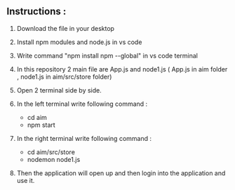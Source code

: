 ## Instructions :
1. Download the file in your desktop
2. Install npm modules and node.js in vs code
3. Write command "npm install npm --global" in vs code terminal
4. In this repository 2 main file are App.js and node1.js ( App.js in aim folder , node1.js in aim/src/store folder)
5. Open 2 terminal side by side.
6. In the left terminal write following command :
   
     - cd aim
     - npm start

7. In the right terminal write following command :

     - cd aim/src/store
     - nodemon node1.js

8. Then the application will open up and then login into the application and use it. 
